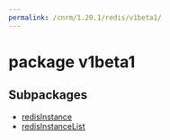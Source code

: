 ```yaml
---
permalink: /cnrm/1.20.1/redis/v1beta1/
---
```


# package v1beta1



## Subpackages

* [redisInstance](redis-v1beta1-redisInstance.md)
* [redisInstanceList](redis-v1beta1-redisInstanceList.md)